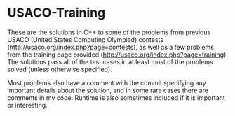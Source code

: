 # USACO-Training 

These are the solutions in C++ to some of the problems from previous USACO (United States Computing Olympiad) contests (http://usaco.org/index.php?page=contests), as well as a few problems from the training page provided (http://usaco.org/index.php?page=training). The solutions pass all of the test cases in at least most of the problems solved (unless otherwise specified).

Most problems also have a comment with the commit specifying any important details about the solution, and in some rare cases there are comments in my code. Runtime is also sometimes included if it is important or interesting.
